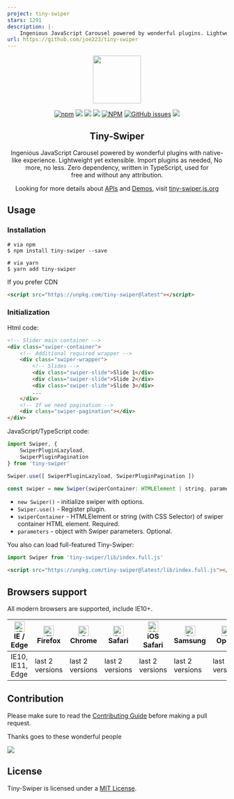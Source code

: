 ```yaml
---
project: tiny-swiper
stars: 1291
description: |-
    Ingenious JavaScript Carousel powered by wonderful plugins. Lightweight yet extensible. Import plugins as needed, No more, no less.
url: https://github.com/joe223/tiny-swiper
---
```


<p align="center">
    <a href="https://github.com/joe223/tiny-swiper" target="_blank">
        <img width="110" src="https://user-images.githubusercontent.com/10026019/96370953-3068bd00-1192-11eb-818a-936282fb9616.png">
    </a>
</p>

<p align="center">
    <a href="https://www.npmjs.com/package/tiny-swiper" target="_blank"><img alt="npm" src="https://img.shields.io/npm/v/tiny-swiper"></a>
    <a href="https://www.npmjs.com/package/tiny-swiper" target="_blank"><img src="https://img.badgesize.io/joe223/tiny-swiper/dev/packages/tiny-swiper/lib/index.min.js?compression=gzip"></a>
    <a href="https://travis-ci.com/joe223/tiny-swiper" target="_blank"><img src="https://img.shields.io/travis/com/joe223/tiny-swiper"></a>
    <a href="https://coveralls.io/github/joe223/tiny-swiper?branch=dev" target="_blank"><img src="https://img.shields.io/coveralls/github/joe223/tiny-swiper/master"></a>
    <a href="https://www.npmjs.com/package/tiny-swiper" target="_blank"><img alt="NPM" src="https://img.shields.io/npm/l/tiny-swiper"></a>
    <a href="https://www.npmjs.com/package/tiny-swiper" target="_blank"><img alt="GitHub issues" src="https://img.shields.io/github/issues/joe223/tiny-swiper"></a>
    <a href="https://www.npmjs.com/package/tiny-swiper" target="_blank"><img src="https://img.shields.io/npm/dt/tiny-swiper.svg"></a>
</p>

<h2 align="center">Tiny-Swiper</h2>

<p align="center">
Ingenious JavaScript Carousel powered by wonderful plugins with native-like experience. 
Lightweight yet extensible. Import plugins as needed, No more, no less.
Zero dependency, written in TypeScript, used for free and without any attribution.
</p>

<p align="center">
Looking for more details about <a href="https://tiny-swiper.js.org/docs" target="_blank">APIs</a> and <a href="https://tiny-swiper.js.org/docs/demo" target="_blank">Demos</a>, visit <a href="https://tiny-swiper.js.org" target="_blank">tiny-swiper.js.org</a>
</p>

## Usage

### Installation

```shell
# via npm
$ npm install tiny-swiper --save

# via yarn
$ yarn add tiny-swiper
```

If you prefer CDN

```html
<script src="https://unpkg.com/tiny-swiper@latest"></script>
```

### Initialization

Html code:

```html
<!-- Slider main container -->
<div class="swiper-container">
    <!-- Additional required wrapper -->
    <div class="swiper-wrapper">
        <!-- Slides -->
        <div class="swiper-slide">Slide 1</div>
        <div class="swiper-slide">Slide 2</div>
        <div class="swiper-slide">Slide 3</div>
        ...
    </div>
    <!-- If we need pagination -->
    <div class="swiper-pagination"></div>
</div>
```

JavaScript/TypeScript code:

```javascript
import Swiper, {
    SwiperPluginLazyload,
    SwiperPluginPagination
} from 'tiny-swiper'

Swiper.use([ SwiperPluginLazyload, SwiperPluginPagination ])

const swiper = new Swiper(swiperContainer: HTMLElement | string, parameters?: TinySwiperParameters)
```

- `new Swiper()` - initialize swiper with options.
- `Swiper.use()` - Register plugin.
- `swiperContainer` - HTMLElement or string (with CSS Selector) of swiper container HTML element. Required.
- `parameters` - object with Swiper parameters. Optional.


You also can load full-featured Tiny-Swiper:

```javascript
import Swiper from 'tiny-swiper/lib/index.full.js'
```

```html
<script src="https://unpkg.com/tiny-swiper@latest/lib/index.full.js"></script>
```

## Browsers support

All modern browsers are supported, include IE10+.

| [<img src="https://raw.githubusercontent.com/alrra/browser-logos/master/src/edge/edge_48x48.png" alt="IE / Edge" width="24px" height="24px" />](http://godban.github.io/browsers-support-badges/)<br>IE / Edge | [<img src="https://raw.githubusercontent.com/alrra/browser-logos/master/src/firefox/firefox_48x48.png" alt="Firefox" width="24px" height="24px" />](http://godban.github.io/browsers-support-badges/)<br>Firefox | [<img src="https://raw.githubusercontent.com/alrra/browser-logos/master/src/chrome/chrome_48x48.png" alt="Chrome" width="24px" height="24px" />](http://godban.github.io/browsers-support-badges/)<br>Chrome | [<img src="https://raw.githubusercontent.com/alrra/browser-logos/master/src/safari/safari_48x48.png" alt="Safari" width="24px" height="24px" />](http://godban.github.io/browsers-support-badges/)<br>Safari | [<img src="https://raw.githubusercontent.com/alrra/browser-logos/master/src/safari-ios/safari-ios_48x48.png" alt="iOS Safari" width="24px" height="24px" />](http://godban.github.io/browsers-support-badges/)<br>iOS Safari | [<img src="https://raw.githubusercontent.com/alrra/browser-logos/master/src/samsung-internet/samsung-internet_48x48.png" alt="Samsung" width="24px" height="24px" />](http://godban.github.io/browsers-support-badges/)<br>Samsung | [<img src="https://raw.githubusercontent.com/alrra/browser-logos/master/src/opera/opera_48x48.png" alt="Opera" width="24px" height="24px" />](http://godban.github.io/browsers-support-badges/)<br>Opera |
| --------- | --------- | --------- | --------- | --------- | --------- | --------- |
| IE10, IE11, Edge| last 2 versions| last 2 versions| last 2 versions| last 2 versions| last 2 versions| last 2 versions

## Contribution

Please make sure to read the [Contributing Guide](.github/CONTRIBUTING.md) before making a pull request.

Thanks goes to these wonderful people

<a href="https://github.com/joe223/tiny-swiper/graphs/contributors">
  <img src="https://contributors-img.web.app/image?repo=joe223/tiny-swiper" />
</a>

## License

Tiny-Swiper is licensed under a [MIT License](./LICENSE).

